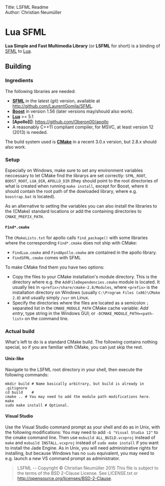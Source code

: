 Title:  LSFML Readme  
Author: Christian Neumüller  

Lua SFML
========

**Lua Simple and Fast Multimedia Library** (or **LSFML** for short) is a binding
of [SFML][] to [Lua][].



Building
--------

### Ingredients ###

The following libraries are needed:

- **[SFML][]** in the latest (git) version, available at
  <http://github.com/LaurentGomila/SFML>.
- **[Boost][]** in version 1.56 (later versions may/should also work).
- **[Lua][]** >= 5.1
- **[Apollo][]**: <https://github.com/Oberon00/apollo>
- A reasonably C++11 compliant compiler, for MSVC, at least version 12 (2013) is
  needed.

The build system used is **[CMake][]** in a recent 3.0.x version, but 2.8.x
should also work.


### Setup ###

Especially on Windows, make sure to set any environment variables neccessary to
let CMake find the librarys are set correctly: `SFML_ROOT`, `BOOST_ROOT`,
`LUA_DIR`, `APOLLO_DIR` (they should point to the root directories of what is
created when running `make install`, except for Boost, where it should contain
the root path of the dowloaded library, where e.g. `boostrap.bat` is located).

As an alternative to setting the variables you can also install the libraries
to the (CMake) standard locations or add the containing directories to
`CMAKE_PREFIX_PATH`.


#### `Find*.cmake` ####
The `CMakeLists.txt` for apollo calls `find_package()` with some libraries where
the corresponding `Find*.cmake` does not ship with CMake:

* `FindLua.cmake` and `FindApollo.cmake` are contained in the apollo library.
* `FindSFML.cmake` comes with SFML

To make CMake find them you have two options:

* Copy the files to your CMake installation's module directory. This is the
  directory where e.g. the `AddFileDependencies.cmake` module is located. It
  usually lies in `<prefix>/share/cmake-2.8/Modules`, where `<prefix>` is the
  installation directory on Windows (usually
  `C:\Program Files (x86)\CMake 2.8`) and usually simply `/usr` on Linux.
* Specify the directories where the files are located
  as a semicolon `;` separated list in the `CMAKE_MODULE_PATH` CMake cache
  variable: *Add entry*, type string in the Windows GUI;
  or `-DCMAKE_MODULE_PATH=<path-list>` on the command line.

### Actual build ###

What's left to do is a standard CMake build. The following contains nothing
special, so if you are familiar with CMake, you can just skip the rest.

#### Unix-like ####

Navigate to the LSFML root directory in your shell, then execute the following
commands:

    mkdir build # Name basically arbitrary, but build is already in .gitignore
    cd build    #
    cmake .. # You may need to add the module path modifications here.
    make
    sudo make install # Optional.

#### Visual Studio ####

Use the Visual Studio command prompt as your shell and do as in Unix, with the
following modifications: You may need to add `-G "Visual Studio 12"` to the
cmake command line. Then use `msbuild ALL_BUILD.vcxproj` instead of `make` and
`msbuild INSTALL.vcxproj` instead of `sudo make install` if you want to install
the Jade Engine. As in Unix, you will need administrative rights for installing,
but because Windows has no `sudo` equivalent, you may need to e.g.  launch a new
VS command prompt as administrator.


> LSFML -- Copyright © Christian Neumüller 2015
> This file is subject to the terms of the BSD 2-Clause License.
> See LICENSE.txt or http://opensource.org/licenses/BSD-2-Clause.

[Lua]: http://www.lua.org/
[SFML]: http:/sfml-dev.org/
[Boost]: http://www.boost.org/
[Luabind]: http://www.rasterbar.com/products/luabind.html
[CMake]: http://www.cmake.org/
